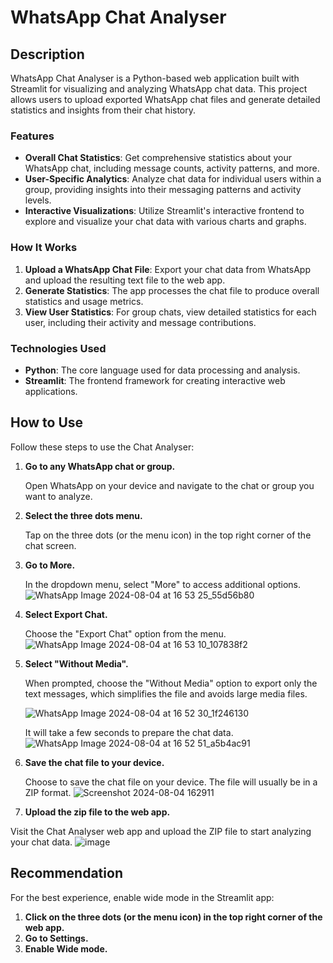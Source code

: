 # WhatsApp Chat Analyser

## Description

WhatsApp Chat Analyser is a Python-based web application built with Streamlit for visualizing and analyzing WhatsApp chat data. This project allows users to upload exported WhatsApp chat files and generate detailed statistics and insights from their chat history.

### Features

- **Overall Chat Statistics**: Get comprehensive statistics about your WhatsApp chat, including message counts, activity patterns, and more.
- **User-Specific Analytics**: Analyze chat data for individual users within a group, providing insights into their messaging patterns and activity levels.
- **Interactive Visualizations**: Utilize Streamlit's interactive frontend to explore and visualize your chat data with various charts and graphs.

### How It Works

1. **Upload a WhatsApp Chat File**: Export your chat data from WhatsApp and upload the resulting text file to the web app.
2. **Generate Statistics**: The app processes the chat file to produce overall statistics and usage metrics.
3. **View User Statistics**: For group chats, view detailed statistics for each user, including their activity and message contributions.

### Technologies Used

- **Python**: The core language used for data processing and analysis.
- **Streamlit**: The frontend framework for creating interactive web applications.

## How to Use

Follow these steps to use the Chat Analyser:

1. **Go to any WhatsApp chat or group.**
   
   Open WhatsApp on your device and navigate to the chat or group you want to analyze.

2. **Select the three dots menu.**
   
   Tap on the three dots (or the menu icon) in the top right corner of the chat screen.


3. **Go to More.**
   
   In the dropdown menu, select "More" to access additional options.
   ![WhatsApp Image 2024-08-04 at 16 53 25_55d56b80](https://github.com/user-attachments/assets/a02bc9af-6757-488d-9b3a-c0706aaff295)


5. **Select Export Chat.**
   
   Choose the "Export Chat" option from the menu.
   ![WhatsApp Image 2024-08-04 at 16 53 10_107838f2](https://github.com/user-attachments/assets/1aa9bd35-1368-4ea0-b2c4-0f74c219b9e9)



7. **Select "Without Media".**
   
   When prompted, choose the "Without Media" option to export only the text messages, which simplifies the file and avoids large media files.
   
   ![WhatsApp Image 2024-08-04 at 16 52 30_1f246130](https://github.com/user-attachments/assets/6826a2e4-e66d-4336-ba64-e1e2a89a9fa8)


   It will take a few seconds to prepare the chat data.
   ![WhatsApp Image 2024-08-04 at 16 52 51_a5b4ac91](https://github.com/user-attachments/assets/1270023d-977e-4046-95fd-8a6dc6c8a99b)



9. **Save the chat file to your device.**
   
   Choose to save the chat file on your device. The file will usually be in a ZIP format.
   ![Screenshot 2024-08-04 162911](https://github.com/user-attachments/assets/e6acc9d5-fff6-41df-8a20-6073e4165cf9)



10. **Upload the zip file to the web app.**
   
   Visit the Chat Analyser web app and upload the ZIP file to start analyzing your chat data.
   ![image](https://github.com/user-attachments/assets/5090e820-661a-4f75-9a68-50ab0eaeb183)



## Recommendation

For the best experience, enable wide mode in the Streamlit app:

1. **Click on the three dots (or the menu icon) in the top right corner of the web app.**
2. **Go to Settings.**
3. **Enable Wide mode.**
